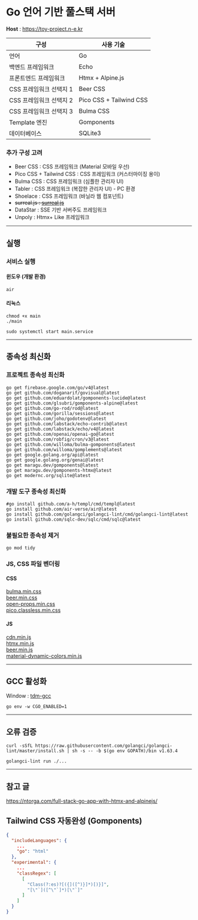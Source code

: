 # Go 언어 기반 풀스택 서버

**Host** : https://toy-project.n-e.kr

| 구성                    | 사용 기술               |
| ----------------------- | ----------------------- |
| 언어                    | Go                      |
| 백엔드 프레임워크       | Echo                    |
| 프론트엔드 프레임워크   | Htmx + Alpine.js        |
| CSS 프레임워크 선택지 1 | Beer CSS                |
| CSS 프레임워크 선택지 2 | Pico CSS + Tailwind CSS |
| CSS 프레임워크 선택지 3 | Bulma CSS               |
| Template 엔진           | Gomponents              |
| 데이터베이스            | SQLite3                 |

### 추가 구성 고려

- Beer CSS : CSS 프레임워크 (Material 모바일 우선)
- Pico CSS + Tailwind CSS : CSS 프레임워크 (커스터마이징 용이)
- Bulma CSS : CSS 프레임워크 (심플한 관리자 UI)
- Tabler : CSS 프레임워크 (복잡한 관리자 UI) - PC 환경
- Shoelace : CSS 프레임워크 (바닐라 웹 컴포넌트)
- ~~surreal.js : [surreal.js](https://cdn.jsdelivr.net/gh/gnat/surreal@main/surreal.js)~~
- DataStar : SSE 기반 서버주도 프레임워크
- Unpoly : Htmx+ Like 프레임워크

---

## 실행

### 서비스 실행

#### 윈도우 (개발 환경)

```shell
air
```

#### 리눅스

```shell
chmod +x main
./main
```

```shell
sudo systemctl start main.service
```

---

## 종속성 최신화

### 프로젝트 종속성 최신화

```shell
go get firebase.google.com/go/v4@latest
go get github.com/doganarif/govisual@latest
go get github.com/eduardolat/gomponents-lucide@latest
go get github.com/glsubri/gomponents-alpine@latest
go get github.com/go-rod/rod@latest
go get github.com/gorilla/sessions@latest
go get github.com/joho/godotenv@latest
go get github.com/labstack/echo-contrib@latest
go get github.com/labstack/echo/v4@latest
go get github.com/openai/openai-go@latest
go get github.com/robfig/cron/v3@latest
go get github.com/willoma/bulma-gomponents@latest
go get github.com/willoma/gomplements@latest
go get google.golang.org/api@latest
go get google.golang.org/genai@latest
go get maragu.dev/gomponents@latest
go get maragu.dev/gomponents-htmx@latest
go get modernc.org/sqlite@latest
```

### 개발 도구 종속성 최신화

```shell
#go install github.com/a-h/templ/cmd/templ@latest
go install github.com/air-verse/air@latest
go install github.com/golangci/golangci-lint/cmd/golangci-lint@latest
go install github.com/sqlc-dev/sqlc/cmd/sqlc@latest
```

### 불필요한 종속성 제거

```shell
go mod tidy
```

### JS, CSS 파일 벤더링

#### CSS

[bulma.min.css](https://cdn.jsdelivr.net/npm/bulma/css/bulma.min.css) </br>
[beer.min.css](https://cdn.jsdelivr.net/npm/beercss/dist/cdn/beer.min.css) </br>
[open-props.min.css](https://cdn.jsdelivr.net/npm/open-props/open-props.min.css) </br>
[pico.classless.min.css](https://cdn.jsdelivr.net/npm/@picocss/pico/css/pico.classless.min.css)

#### JS

[cdn.min.js](https://cdn.jsdelivr.net/npm/alpinejs/dist/cdn.min.js) </br>
[htmx.min.js](https://cdn.jsdelivr.net/npm/htmx.org/dist/htmx.min.js) </br>
[beer.min.js](https://cdn.jsdelivr.net/npm/beercss/dist/cdn/beer.min.js) </br>
[material-dynamic-colors.min.js](https://cdn.jsdelivr.net/npm/material-dynamic-colors/dist/cdn/material-dynamic-colors.min.js)

---

## GCC 활성화

Window : [tdm-gcc](https://jmeubank.github.io/tdm-gcc/)

```shell
go env -w CGO_ENABLED=1
```

---

## 오류 검증

```shell
curl -sSfL https://raw.githubusercontent.com/golangci/golangci-lint/master/install.sh | sh -s -- -b $(go env GOPATH)/bin v1.63.4
```

```shell
golangci-lint run ./...
```

---

## 참고 글

https://ntorga.com/full-stack-go-app-with-htmx-and-alpinejs/

## Tailwind CSS 자동완성 (Gomponents)

```json
{
  "includeLanguages": {
    ...
    "go": "html"
  },
  "experimental": {
    ...
    "classRegex": [
      [
        "Class(?:es)?[({]([^)}]*)[)}]",
        "[\"`]([^\"`]*)[\"`]"
      ]
    ]
  }
}
```
